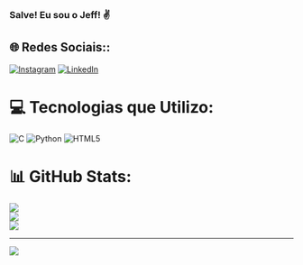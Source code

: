 ### Salve! Eu sou o Jeff! ✌️


## 🌐 Redes Sociais::
[![Instagram](https://img.shields.io/badge/Instagram-%23E4405F.svg?logo=Instagram&logoColor=white)](https://instagram.com/https://www.instagram.com/jefferson.amorym/) [![LinkedIn](https://img.shields.io/badge/LinkedIn-%230077B5.svg?logo=linkedin&logoColor=white)](https://linkedin.com/in/https://www.linkedin.com/in/jefferson-amorim-da-costa-23b515295/) 

# 💻 Tecnologias que Utilizo:
![C](https://img.shields.io/badge/c-%2300599C.svg?style=for-the-badge&logo=c&logoColor=white) ![Python](https://img.shields.io/badge/python-3670A0?style=for-the-badge&logo=python&logoColor=ffdd54) ![HTML5](https://img.shields.io/badge/html5-%23E34F26.svg?style=for-the-badge&logo=html5&logoColor=white)
# 📊 GitHub Stats:
![](https://github-readme-stats.vercel.app/api?username=JeffersonAmorimdaCosta&theme=merko&hide_border=false&include_all_commits=false&count_private=false)<br/>
![](https://github-readme-streak-stats.herokuapp.com/?user=JeffersonAmorimdaCosta&theme=merko&hide_border=false)<br/>
![](https://github-readme-stats.vercel.app/api/top-langs/?username=JeffersonAmorimdaCosta&theme=merko&hide_border=false&include_all_commits=false&count_private=false&layout=compact)

---
[![](https://visitcount.itsvg.in/api?id=JeffersonAmorimdaCosta&icon=0&color=0)](https://visitcount.itsvg.in)
